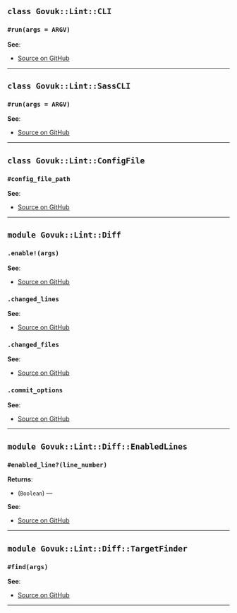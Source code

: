 
## `class Govuk::Lint::CLI`

### `#run(args = ARGV)`


**See**:
- [Source on GitHub](https://github.com/alphagov/govuk-lint/blob/master/lib/govuk/lint/cli.rb#L10)

---

## `class Govuk::Lint::SassCLI`

### `#run(args = ARGV)`


**See**:
- [Source on GitHub](https://github.com/alphagov/govuk-lint/blob/master/lib/govuk/lint/sass_cli.rb#L8)

---

## `class Govuk::Lint::ConfigFile`

### `#config_file_path`


**See**:
- [Source on GitHub](https://github.com/alphagov/govuk-lint/blob/master/lib/govuk/lint/config_file.rb#L10)

---

## `module Govuk::Lint::Diff`

### `.enable!(args)`


**See**:
- [Source on GitHub](https://github.com/alphagov/govuk-lint/blob/master/lib/govuk/lint/diff.rb#L19)

### `.changed_lines`


**See**:
- [Source on GitHub](https://github.com/alphagov/govuk-lint/blob/master/lib/govuk/lint/diff.rb#L26)

### `.changed_files`


**See**:
- [Source on GitHub](https://github.com/alphagov/govuk-lint/blob/master/lib/govuk/lint/diff.rb#L43)

### `.commit_options`


**See**:
- [Source on GitHub](https://github.com/alphagov/govuk-lint/blob/master/lib/govuk/lint/diff.rb#L49)

---

## `module Govuk::Lint::Diff::EnabledLines`

### `#enabled_line?(line_number)`

**Returns**:

- (`Boolean`) — 

**See**:
- [Source on GitHub](https://github.com/alphagov/govuk-lint/blob/master/lib/govuk/lint/diff.rb#L5)

---

## `module Govuk::Lint::Diff::TargetFinder`

### `#find(args)`


**See**:
- [Source on GitHub](https://github.com/alphagov/govuk-lint/blob/master/lib/govuk/lint/diff.rb#L14)

---

